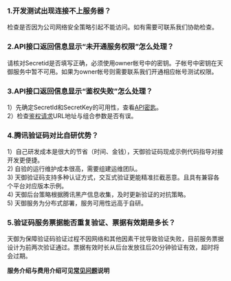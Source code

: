 ### 1.开发测试出现连接不上服务器？
检查是否因为公司网络安全策略引起不能访问。如有需要可联系我们协助检查。
### 2.API接口返回信息显示“未开通服务权限”怎么处理？
请核对Secretid是否填写正确，必须使用owner帐号中的密钥。子帐号中密钥在天御服务中暂不可用。如果为owner帐号则需要联系我们开通相应帐号测试权限。
### 3.API接口返回信息显示“鉴权失败”怎么处理？
1）先确定SecretId和SecretKey的可用性，查看[API密匙](http://console.tcecqpoc.fsphere.cn/capi)。<br>
2）检查[鉴权请求](/document/product/295/7287)URL地址与组合参数是否有误。
### 4.腾讯验证码对比自研优势？
1）自己研发成本是很大的节省（时间、金钱），天御验证码现成示例代码指导对接开发更便捷。<br>
2) 自验的运行维护成本很高，需要组建运维团队。<br>
3) 天御验证码支持多种认证方式，交互式验证更能精准拦截恶意。且具有兼容各个平台对应版本示例。<br>
4) 天御后台策略根据腾讯黑产信息收集，及时更新验证的对抗策略。<br>
5) 天御服务为分布式部署，服务可用性远高于自研。<br>

### 5.验证码服务票据能否重复验证、票据有效期是多长？
天御为保障验证码验证过程不因网络和其他因素干扰导致验证失败，目前服务票据设计为前两次验证通过。票据有效时长从后台发放往后20分钟验证有效，超时将会过期。

**服务介绍与费用介绍可见[常见问题](/document/product/295/3442)说明**